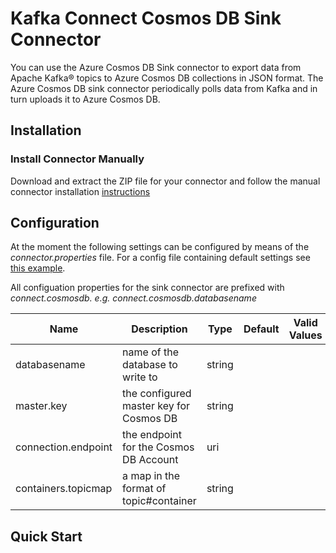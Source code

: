 # Kafka Connect Cosmos DB Sink Connector

You can use the Azure Cosmos DB Sink connector to export data from Apache Kafka® topics to Azure Cosmos DB collections in JSON format.
The Azure Cosmos DB sink connector periodically polls data from Kafka and in turn uploads it to Azure Cosmos DB. 

## Installation

### Install Connector Manually
Download and extract the ZIP file for your connector and follow the manual connector installation [instructions](https://docs.confluent.io/current/connect/managing/install.html#install-connector-manually)

## Configuration

At the moment the following settings can be configured by means of the *connector.properties* file. For a config file containing default settings see [this example](../src/integration-test/resources/sink.config.json).

All configuation properties for the sink connector are prefixed with *connect.cosmosdb. e.g. connect.cosmosdb.databasename*


| Name                                           | Description                                                                                          | Type    | Default                                                                       | Valid Values                                                                                                     | Importance |
|------------------------------------------------|------------------------------------------------------------------------------------------------------|---------|-------------------------------------------------------------------------------|------------------------------------------------------------------------------------------------------------------|------------|
| databasename                             | name of the database to write to                                                              | string  |
| master.key | the configured master key for Cosmos DB | string |
| connection.endpoint | the endpoint for the Cosmos DB Account | uri | 
| containers.topicmap | a map in the format of topic#container  | string |



## Quick Start
